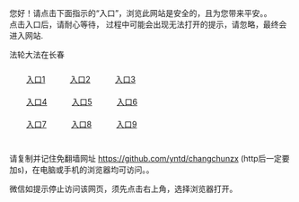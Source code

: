 您好！请点击下面指示的“入口”，浏览此网站是安全的，且为您带来平安。。 <br/>
点击入口后，请耐心等待， 过程中可能会出现无法打开的提示，请忽略，最终会进入网站. </br>

法轮大法在长春<br/>
<div style="padding:10px"><a style="margin:20px" target="_blank" href="https://dudyonr9d9zgz.cloudfront.net/2Qpsp?ohdci" id="ccLink1" rel="nofollow">入口1</a> <a target="_blank" style="margin:20px" href="https://d378lkvpgj13xy.cloudfront.net/2Qpsp?vcaltnm" id="ccLink2" rel="nofollow">入口2</a> <a style="margin:20px" target="_blank" href="https://d3vax9uaruon0f.cloudfront.net/2Qpsp?fqamyhp" id="ccLink3" rel="nofollow">入口3</a></div>

<div style="padding:10px" ><a style="margin:20px" target="_blank" href="https://dudyonr9d9zgz.cloudfront.net/2Qpsp?ohdci" id="ccLink4" rel="nofollow">入口4</a> <a style="margin:20px" href="https://d378lkvpgj13xy.cloudfront.net/2Qpsp?vcaltnm" target="_blank" id="ccLink5" rel="nofollow">入口5</a> <a style="margin:20px" href="https://d3vax9uaruon0f.cloudfront.net/2Qpsp?fqamyhp" target="_blank" id="ccLink6" rel="nofollow">入口6</a></div>

<div style="padding:10px"><a style="margin:20px" target="_blank" href="https://dudyonr9d9zgz.cloudfront.net/2Qpsp?ohdci" id="ccLink7" rel="nofollow">入口7</a> <a style="margin:20px" href="https://d378lkvpgj13xy.cloudfront.net/2Qpsp?vcaltnm" target="_blank" id="ccLink8" rel="nofollow">入口8</a> <a style="margin:20px" target="_blank" href="https://d3vax9uaruon0f.cloudfront.net/2Qpsp?fqamyhp" id="ccLink9" rel="nofollow">入口9</a></div>

<br/>



请复制并记住免翻墙网址 https://github.com/yntd/changchunzx (http后一定要加s)，在电脑或手机的浏览器均可访问。。<br/>

微信如提示停止访问该网页，须先点击右上角，选择浏览器打开。
